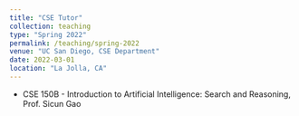 ```yaml
---
title: "CSE Tutor"
collection: teaching
type: "Spring 2022"
permalink: /teaching/spring-2022
venue: "UC San Diego, CSE Department"
date: 2022-03-01
location: "La Jolla, CA"
---
```

- CSE 150B - Introduction to Artificial Intelligence: Search and Reasoning, Prof. Sicun Gao
